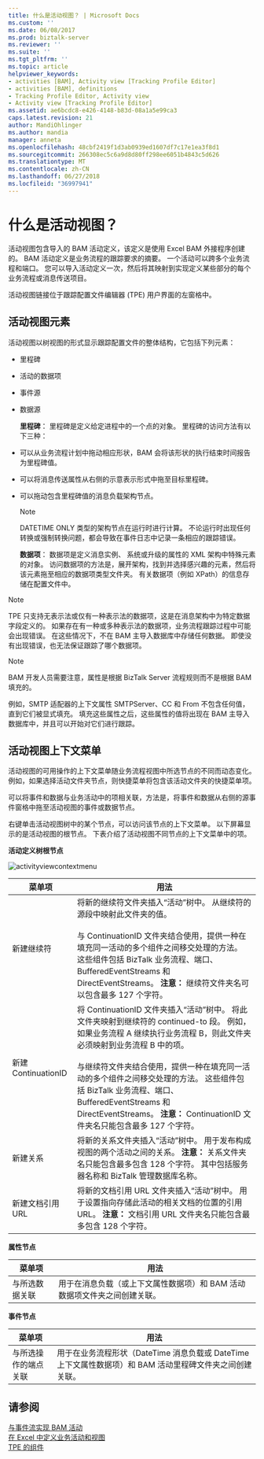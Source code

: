 ```yaml
---
title: 什么是活动视图？ | Microsoft Docs
ms.custom: ''
ms.date: 06/08/2017
ms.prod: biztalk-server
ms.reviewer: ''
ms.suite: ''
ms.tgt_pltfrm: ''
ms.topic: article
helpviewer_keywords:
- activities [BAM], Activity view [Tracking Profile Editor]
- activities [BAM], definitions
- Tracking Profile Editor, Activity view
- Activity view [Tracking Profile Editor]
ms.assetid: ae6bcdc8-e426-4148-b83d-08a1a5e99ca3
caps.latest.revision: 21
author: MandiOhlinger
ms.author: mandia
manager: anneta
ms.openlocfilehash: 48cbf2419f1d3ab0939ed1607df7c17e1ea3f8d1
ms.sourcegitcommit: 266308ec5c6a9d8d80ff298ee6051b4843c5d626
ms.translationtype: MT
ms.contentlocale: zh-CN
ms.lasthandoff: 06/27/2018
ms.locfileid: "36997941"
---
```

# <a name="what-is-an-activity-view"></a>什么是活动视图？
活动视图包含导入的 BAM 活动定义，该定义是使用 Excel BAM 外接程序创建的。 BAM 活动定义是业务流程的跟踪要求的摘要。 一个活动可以跨多个业务流程和端口。 您可以导入活动定义一次，然后将其映射到实现定义某些部分的每个业务流程或消息传送项目。  
  
 活动视图链接位于跟踪配置文件编辑器 (TPE) 用户界面的左窗格中。  
  
## <a name="activity-view-elements"></a>活动视图元素  
 活动视图以树视图的形式显示跟踪配置文件的整体结构，它包括下列元素：  
  
- 里程碑  
  
- 活动的数据项  
  
- 事件源  
  
- 数据源  
  
  **里程碑**： 里程碑是定义给定进程中的一个点的对象。 里程碑的访问方法有以下三种：  
  
- 可以从业务流程计划中拖动相应形状，BAM 会将该形状的执行结束时间报告为里程碑值。  
  
- 可以将消息传送属性从右侧的示意表示形式中拖至目标里程碑。  
  
- 可以拖动包含里程碑值的消息负载架构节点。  
  
  > [!NOTE]
  >  DATETIME ONLY 类型的架构节点在运行时进行计算。 不论运行时出现任何转换或强制转换问题，都会导致在事件日志中记录一条相应的跟踪错误。  
  
  **数据项**： 数据项是定义消息实例、 系统或升级的属性的 XML 架构中特殊元素的对象。 访问数据项的方法是，展开架构，找到并选择感兴趣的元素，然后将该元素拖至相应的数据项类型文件夹。 有关数据项（例如 XPath）的信息存储在配置文件中。  
  
> [!NOTE]
>  TPE 只支持无表示法或仅有一种表示法的数据项，这是在消息架构中为特定数据字段定义的。 如果存在有一种或多种表示法的数据项，业务流程跟踪过程中可能会出现错误。 在这些情况下，不在 BAM 主导入数据库中存储任何数据。 即使没有出现错误，也无法保证跟踪了哪个数据项。  
  
> [!NOTE]
>  BAM 开发人员需要注意，属性是根据 BizTalk Server 流程规则而不是根据 BAM 填充的。  
>   
>  例如，SMTP 适配器的上下文属性 SMTPServer、CC 和 From 不包含任何值，直到它们被显式填充。 填充这些属性之后，这些属性的值将出现在 BAM 主导入数据库中，并且可以开始对它们进行跟踪。  
  
## <a name="activity-view-context-menus"></a>活动视图上下文菜单  
 活动视图的可用操作的上下文菜单随业务流程视图中所选节点的不同而动态变化。 例如，如果选择活动文件夹节点，则快捷菜单将包含该活动文件夹的快捷菜单项。  
  
 可以将事件和数据与业务活动中的项相关联，方法是，将事件和数据从右侧的源事件窗格中拖至活动视图的事件或数据节点。  
  
 右键单击活动视图树中的某个节点，可以访问该节点的上下文菜单。 以下屏幕显示的是活动视图的根节点。 下表介绍了活动视图不同节点的上下文菜单中的项。  
  
 **活动定义树根节点**  
  
 ![](../core/media/activityviewcontextmenu.gif "activityviewcontextmenu")  
  
|菜单项|用法|  
|---------------|-----------|  
|新建继续符|将新的继续符文件夹插入“活动”树中。 从继续符的源段中映射此文件夹的值。<br /><br /> 与 ContinuationID 文件夹结合使用，提供一种在填充同一活动的多个组件之间移交处理的方法。 这些组件包括 BizTalk 业务流程、端口、BufferedEventStreams 和 DirectEventStreams。 **注意：** 继续符文件夹名可以包含最多 127 个字符。|  
|新建 ContinuationID|将 ContinuationID 文件夹插入“活动”树中。 将此文件夹映射到继续符的 continued-to 段。 例如，如果业务流程 A 继续执行业务流程 B，则此文件夹必须映射到业务流程 B 中的项。<br /><br /> 与继续符文件夹结合使用，提供一种在填充同一活动的多个组件之间移交处理的方法。 这些组件包括 BizTalk 业务流程、端口、BufferedEventStreams 和 DirectEventStreams。 **注意：** ContinuationID 文件夹名只能包含最多 127 个字符。|  
|新建关系|将新的关系文件夹插入“活动”树中。 用于发布构成视图的两个活动之间的关系。 **注意：** 关系文件夹名只能包含最多包含 128 个字符。 其中包括服务器名称和 BizTalk 管理数据库名称。|  
|新建文档引用 URL|将新的文档引用 URL 文件夹插入“活动”树中。 用于设置指向存储此活动的相关文档的位置的引用 URL。 **注意：** 文档引用 URL 文件夹名只能包含最多包含 128 个字符。|  
  
 **属性节点**  
  
|菜单项|用法|  
|---------------|-----------|  
|与所选数据关联|用于在消息负载（或上下文属性数据项）和 BAM 活动数据项文件夹之间创建关联。|  
  
 **事件节点**  
  
|菜单项|用法|  
|---------------|-----------|  
|与所选操作的端点关联|用于在业务流程形状（DateTime 消息负载或 DateTime 上下文属性数据项）和 BAM 活动里程碑文件夹之间创建关联。|  
  
## <a name="see-also"></a>请参阅  
 [与事件流实现 BAM 活动](../core/implementing-bam-activities-with-event-streams.md)   
 [在 Excel 中定义业务活动和视图](../core/defining-business-activities-and-views-in-excel.md)   
 [TPE 的组件](../core/components-of-the-tpe.md)